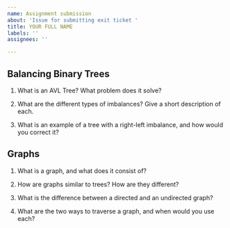 ```yaml
---
name: Assignment submission
about: 'Issue for submitting exit ticket '
title: YOUR FULL NAME
labels: ''
assignees: ''

---
```


## Balancing Binary Trees

1. What is an AVL Tree? What problem does it solve?

2. What are the different types of imbalances? Give a short description of each. 

3. What is an example of a tree with a right-left imbalance, and how would you correct it? 

## Graphs

1. What is a graph, and what does it consist of? 

2. How are graphs similar to trees? How are they different? 

3. What is the difference between a directed and an undirected graph? 

4. What are the two ways to traverse a graph, and when would you use each?
